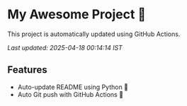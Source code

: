 # My Awesome Project 🚀

This project is automatically updated using GitHub Actions.

_Last updated: 2025-04-18 00:14:14 IST_

## Features
- Auto-update README using Python 🐍
- Auto Git push with GitHub Actions 🤖
